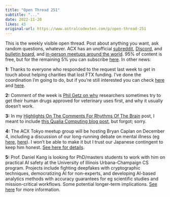```yaml
---
title: "Open Thread 251"
subtitle: "..."
date: 2022-11-20
likes: 43
original-url: https://www.astralcodexten.com/p/open-thread-251
---
```

This is the weekly visible open thread. Post about anything you want, ask random questions, whatever. ACX has an unofficial [subreddit](https://www.reddit.com/r/slatestarcodex/), [Discord](https://discord.gg/RTKtdut), and [bulletin board](https://www.datasecretslox.com/index.php), and [in-person meetups around the world](https://www.lesswrong.com/community?filters%5B0%5D=SSC). 95% of content is free, but for the remaining 5% you can subscribe [here](https://astralcodexten.substack.com/subscribe?). In other news:

 **1:** Thanks to everyone who responded to the request last week to get in touch about helping charities that lost FTX funding. I’ve done the coordination I’m going to do, but if you’re still interested you can check [here](https://forum.effectivealtruism.org/posts/L4S2NCysoJxgCBuB6/announcing-nonlinear-emergency-funding) and [here](https://forum.effectivealtruism.org/posts/HPdWWetJbv4z8eJEe/open-phil-is-seeking-applications-from-grantees-impacted-by).

 **2:** Comment of the week is [Phil Getz on why](https://astralcodexten.substack.com/p/acx-grants-project-updates/comment/10276077) researchers sometimes try to get their human drugs approved for veterinary uses first, and why it usually doesn’t work.

 **3:** In my [Highlights On The Comments For Rhythms Of The Brain](https://astralcodexten.substack.com/p/highlights-from-the-comments-on-brain) post, I meant to include [this Qualia Computing blog post](https://qualiacomputing.com/2022/10/27/on-rhythms-of-the-brain-jhanas-local-field-potentials-and-electromagnetic-theories-of-consciousness/), but forgot; sorry.

 **4:** The ACX Tokyo meetup group will be hosting Bryan Caplan on December 4, including a discussion of our long-running debate on mental illness (eg [here](https://www.econlib.org/scott-alexander-on-mental-illness-a-belated-reply/), [here](https://slatestarcodex.com/2020/01/15/contra-contra-contra-caplan-on-psych/)). I won’t be able to make it but I trust our Japanese contingent to keep him honest. [See here for details](https://betonit.substack.com/p/two-talks-in-tokyo).

 **5:** Prof. Daniel Kang is looking for PhD/masters students to work with him on practical AI safety at the University of Illinois Urbana-Champaign CS program. Projects include fighting deepfakes with cryptographic techniques, democratizing AI for non-experts, and developing AI-based analytics methods with accuracy guarantees for eg scientific studies and mission-critical workflows. Some potential longer-term implications. [See here](https://ddkang.github.io/) for more information.
